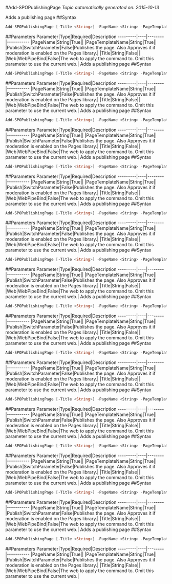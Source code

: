 #Add-SPOPublishingPage
*Topic automatically generated on: 2015-10-13*

Adds a publishing page
##Syntax
```powershell
Add-SPOPublishingPage [-Title <String>] -PageName <String> -PageTemplateName <String> [-Publish [<SwitchParameter>]] [-Web <WebPipeBind>]
```


##Parameters
Parameter|Type|Required|Description
---------|----|--------|-----------
|PageName|String|True||
|PageTemplateName|String|True||
|Publish|SwitchParameter|False|Publishes the page. Also Approves it if moderation is enabled on the Pages library.|
|Title|String|False||
|Web|WebPipeBind|False|The web to apply the command to. Omit this parameter to use the current web.|
Adds a publishing page
##Syntax
```powershell
Add-SPOPublishingPage [-Title <String>] -PageName <String> -PageTemplateName <String> [-Publish [<SwitchParameter>]] [-Web <WebPipeBind>]
```


##Parameters
Parameter|Type|Required|Description
---------|----|--------|-----------
|PageName|String|True||
|PageTemplateName|String|True||
|Publish|SwitchParameter|False|Publishes the page. Also Approves it if moderation is enabled on the Pages library.|
|Title|String|False||
|Web|WebPipeBind|False|The web to apply the command to. Omit this parameter to use the current web.|
Adds a publishing page
##Syntax
```powershell
Add-SPOPublishingPage [-Title <String>] -PageName <String> -PageTemplateName <String> [-Publish [<SwitchParameter>]] [-Web <WebPipeBind>]
```


##Parameters
Parameter|Type|Required|Description
---------|----|--------|-----------
|PageName|String|True||
|PageTemplateName|String|True||
|Publish|SwitchParameter|False|Publishes the page. Also Approves it if moderation is enabled on the Pages library.|
|Title|String|False||
|Web|WebPipeBind|False|The web to apply the command to. Omit this parameter to use the current web.|
Adds a publishing page
##Syntax
```powershell
Add-SPOPublishingPage [-Title <String>] -PageName <String> -PageTemplateName <String> [-Publish [<SwitchParameter>]] [-Web <WebPipeBind>]
```


##Parameters
Parameter|Type|Required|Description
---------|----|--------|-----------
|PageName|String|True||
|PageTemplateName|String|True||
|Publish|SwitchParameter|False|Publishes the page. Also Approves it if moderation is enabled on the Pages library.|
|Title|String|False||
|Web|WebPipeBind|False|The web to apply the command to. Omit this parameter to use the current web.|
Adds a publishing page
##Syntax
```powershell
Add-SPOPublishingPage [-Title <String>] -PageName <String> -PageTemplateName <String> [-Publish [<SwitchParameter>]] [-Web <WebPipeBind>]
```


##Parameters
Parameter|Type|Required|Description
---------|----|--------|-----------
|PageName|String|True||
|PageTemplateName|String|True||
|Publish|SwitchParameter|False|Publishes the page. Also Approves it if moderation is enabled on the Pages library.|
|Title|String|False||
|Web|WebPipeBind|False|The web to apply the command to. Omit this parameter to use the current web.|
Adds a publishing page
##Syntax
```powershell
Add-SPOPublishingPage [-Title <String>] -PageName <String> -PageTemplateName <String> [-Publish [<SwitchParameter>]] [-Web <WebPipeBind>]
```


##Parameters
Parameter|Type|Required|Description
---------|----|--------|-----------
|PageName|String|True||
|PageTemplateName|String|True||
|Publish|SwitchParameter|False|Publishes the page. Also Approves it if moderation is enabled on the Pages library.|
|Title|String|False||
|Web|WebPipeBind|False|The web to apply the command to. Omit this parameter to use the current web.|
Adds a publishing page
##Syntax
```powershell
Add-SPOPublishingPage [-Title <String>] -PageName <String> -PageTemplateName <String> [-Publish [<SwitchParameter>]] [-Web <WebPipeBind>]
```


##Parameters
Parameter|Type|Required|Description
---------|----|--------|-----------
|PageName|String|True||
|PageTemplateName|String|True||
|Publish|SwitchParameter|False|Publishes the page. Also Approves it if moderation is enabled on the Pages library.|
|Title|String|False||
|Web|WebPipeBind|False|The web to apply the command to. Omit this parameter to use the current web.|
Adds a publishing page
##Syntax
```powershell
Add-SPOPublishingPage [-Title <String>] -PageName <String> -PageTemplateName <String> [-Publish [<SwitchParameter>]] [-Web <WebPipeBind>]
```


##Parameters
Parameter|Type|Required|Description
---------|----|--------|-----------
|PageName|String|True||
|PageTemplateName|String|True||
|Publish|SwitchParameter|False|Publishes the page. Also Approves it if moderation is enabled on the Pages library.|
|Title|String|False||
|Web|WebPipeBind|False|The web to apply the command to. Omit this parameter to use the current web.|
Adds a publishing page
##Syntax
```powershell
Add-SPOPublishingPage [-Title <String>] -PageName <String> -PageTemplateName <String> [-Publish [<SwitchParameter>]] [-Web <WebPipeBind>]
```


##Parameters
Parameter|Type|Required|Description
---------|----|--------|-----------
|PageName|String|True||
|PageTemplateName|String|True||
|Publish|SwitchParameter|False|Publishes the page. Also Approves it if moderation is enabled on the Pages library.|
|Title|String|False||
|Web|WebPipeBind|False|The web to apply the command to. Omit this parameter to use the current web.|
Adds a publishing page
##Syntax
```powershell
Add-SPOPublishingPage [-Title <String>] -PageName <String> -PageTemplateName <String> [-Publish [<SwitchParameter>]] [-Web <WebPipeBind>]
```


##Parameters
Parameter|Type|Required|Description
---------|----|--------|-----------
|PageName|String|True||
|PageTemplateName|String|True||
|Publish|SwitchParameter|False|Publishes the page. Also Approves it if moderation is enabled on the Pages library.|
|Title|String|False||
|Web|WebPipeBind|False|The web to apply the command to. Omit this parameter to use the current web.|
Adds a publishing page
##Syntax
```powershell
Add-SPOPublishingPage [-Title <String>] -PageName <String> -PageTemplateName <String> [-Publish [<SwitchParameter>]] [-Web <WebPipeBind>]
```


##Parameters
Parameter|Type|Required|Description
---------|----|--------|-----------
|PageName|String|True||
|PageTemplateName|String|True||
|Publish|SwitchParameter|False|Publishes the page. Also Approves it if moderation is enabled on the Pages library.|
|Title|String|False||
|Web|WebPipeBind|False|The web to apply the command to. Omit this parameter to use the current web.|
Adds a publishing page
##Syntax
```powershell
Add-SPOPublishingPage [-Title <String>] -PageName <String> -PageTemplateName <String> [-Publish [<SwitchParameter>]] [-Web <WebPipeBind>]
```


##Parameters
Parameter|Type|Required|Description
---------|----|--------|-----------
|PageName|String|True||
|PageTemplateName|String|True||
|Publish|SwitchParameter|False|Publishes the page. Also Approves it if moderation is enabled on the Pages library.|
|Title|String|False||
|Web|WebPipeBind|False|The web to apply the command to. Omit this parameter to use the current web.|
